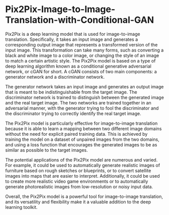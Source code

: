 # Pix2Pix-Image-to-Image-Translation-with-Conditional-GAN

Pix2Pix is a deep learning model that is used for image-to-image translation. Specifically, it takes an input image and generates a corresponding output image that represents a transformed version of the input image. This transformation can take many forms, such as converting a black and white image to a color image, or changing the style of an image to match a certain artistic style.
The Pix2Pix model is based on a type of deep learning algorithm known as a conditional generative adversarial network, or cGAN for short. A cGAN consists of two main components: a generator network and a discriminator network.

The generator network takes an input image and generates an output image that is meant to be indistinguishable from the target image. The discriminator network is trained to distinguish between the generated image and the real target image. The two networks are trained together in an adversarial manner, with the generator trying to fool the discriminator and the discriminator trying to correctly identify the real target image.


The Pix2Pix model is particularly effective for image-to-image translation because it is able to learn a mapping between two different image domains without the need for explicit paired training data. This is achieved by training the model on a dataset of unpaired images from the two domains, and using a loss function that encourages the generated images to be as similar as possible to the target images.

The potential applications of the Pix2Pix model are numerous and varied. For example, it could be used to automatically generate realistic images of furniture based on rough sketches or blueprints, or to convert satellite images into maps that are easier to interpret. Additionally, it could be used to create more realistic video game environments or to automatically generate photorealistic images from low-resolution or noisy input data.

Overall, the Pix2Pix model is a powerful tool for image-to-image translation, and its versatility and flexibility make it a valuable addition to the deep learning toolkit.
